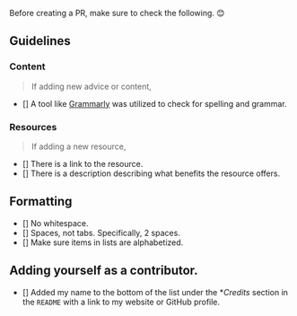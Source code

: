 Before creating a PR, make sure to check the following. 😊

## Guidelines

### Content

> If adding new advice or content,

- [] A tool like [Grammarly](https://grammarly.com/) was utilized to check for spelling and grammar.

### Resources

> If adding a new resource,

- [] There is a link to the resource.
- [] There is a description describing what benefits the resource offers.

## Formatting

- [] No whitespace.
- [] Spaces, not tabs. Specifically, 2 spaces.
- [] Make sure items in lists are alphabetized.

## Adding yourself as a contributor.

- [] Added my name to the bottom of the list under the **Credits* section in the `README` with a link to my website or GitHub profile.